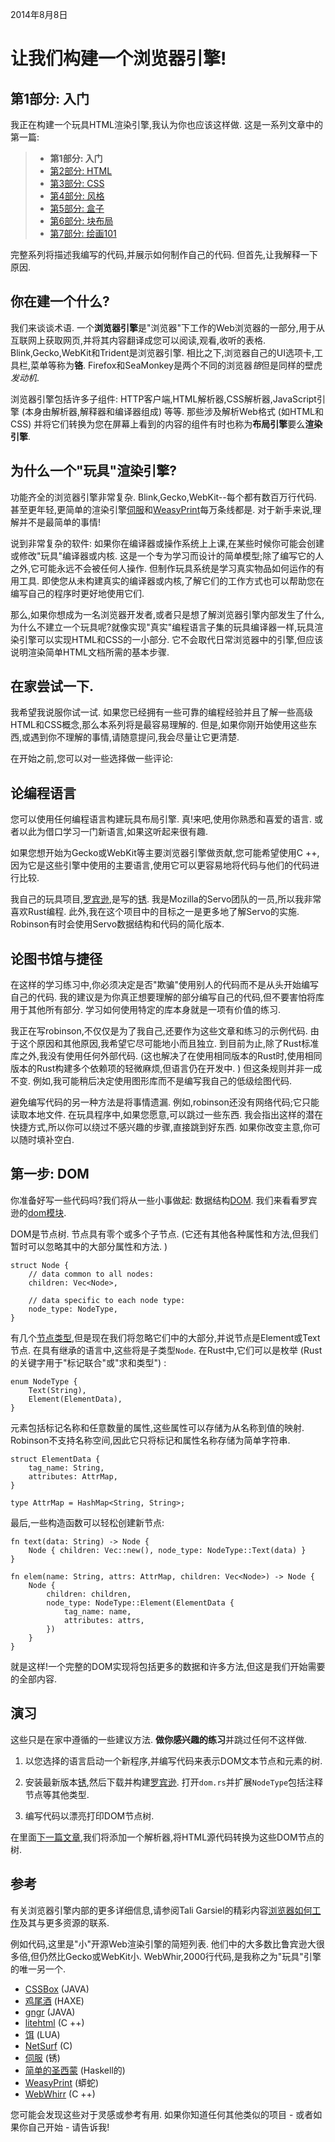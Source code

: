 
2014年8月8日

# 让我们构建一个浏览器引擎!

## 第1部分: 入门

我正在构建一个玩具HTML渲染引擎,我认为你也应该这样做. 这是一系列文章中的第一篇: 

> -   **第1部分: 入门**
> -   [第2部分: HTML](/mbrubeck/2014/08/11/toy-layout-engine-2.html)
> -   [第3部分: CSS](/mbrubeck/2014/08/13/toy-layout-engine-3-css.html)
> -   [第4部分: 风格](/mbrubeck/2014/08/23/toy-layout-engine-4-style.html)
> -   [第5部分: 盒子](/mbrubeck/2014/09/08/toy-layout-engine-5-boxes.html)
> -   [第6部分: 块布局](/mbrubeck/2014/09/17/toy-layout-engine-6-block.html)
> -   [第7部分: 绘画101](/mbrubeck/2014/11/05/toy-layout-engine-7-painting.html)

完整系列将描述我编写的代码,并展示如何制作自己的代码. 但首先,让我解释一下原因. 

## 你在建一个什么?

我们来谈谈术语. 一个**浏览器引擎**是"浏览器"下工作的Web浏览器的一部分,用于从互联网上获取网页,并将其内容翻译成您可以阅读,观看,收听的表格. Blink,Gecko,WebKit和Trident是浏览器引擎. 相比之下,浏览器自己的UI选项卡,工具栏,菜单等称为**铬**. Firefox和SeaMonkey是两个不同的浏览器*铬*但是同样的壁虎*发动机*. 

浏览器引擎包括许多子组件: HTTP客户端,HTML解析器,CSS解析器,JavaScript引擎 (本身由解析器,解释器和编译器组成) 等等. 那些涉及解析Web格式 (如HTML和CSS) 并将它们转换为您在屏幕上看到的内容的组件有时也称为**布局引擎**要么**渲染引擎**. 

## 为什么一个"玩具"渲染引擎?

功能齐全的浏览器引擎非常复杂. Blink,Gecko,WebKit--每个都有数百万行代码. 甚至更年轻,更简单的渲染引擎[伺服](https://github.com/servo/servo/)和[WeasyPrint](http://weasyprint.org/)每万条线都是. 对于新手来说,理解并不是最简单的事情!

说到非常复杂的软件: 如果你在编译器或操作系统上上课,在某些时候你可能会创建或修改"玩具"编译器或内核. 这是一个专为学习而设计的简单模型;除了编写它的人之外,它可能永远不会被任何人操作. 但制作玩具系统是学习真实物品如何运作的有用工具. 即使您从未构建真实的编译器或内核,了解它们的工作方式也可以帮助您在编写自己的程序时更好地使用它们. 

那么,如果你想成为一名浏览器开发者,或者只是想了解浏览器引擎内部发生了什么,为什么不建立一个玩具呢?就像实现"真实"编程语言子集的玩具编译器一样,玩具渲染引擎可以实现HTML和CSS的一小部分. 它不会取代日常浏览器中的引擎,但应该说明渲染简单HTML文档所需的基本步骤. 

## 在家尝试一下. 

我希望我说服你试一试. 如果您已经拥有一些可靠的编程经验并且了解一些高级HTML和CSS概念,那么本系列将是最容易理解的. 但是,如果你刚开始使用这些东西,或遇到你不理解的事情,请随意提问,我会尽量让它更清楚. 

在开始之前,您可以对一些选择做一些评论: 

## 论编程语言

您可以使用任何编程语言构建玩具布局引擎. 真!来吧,使用你熟悉和喜爱的语言. 或者以此为借口学习一门新语言,如果这听起来很有趣. 

如果您想开始为Gecko或WebKit等主要浏览器引擎做贡献,您可能希望使用C ++,因为它是这些引擎中使用的主要语言,使用它可以更容易地将代码与他们的代码进行比较. 

我自己的玩具项目,[罗宾逊](https://github.com/mbrubeck/robinson),是写的[锈](http://www.rust-lang.org/). 我是Mozilla的Servo团队的一员,所以我非常喜欢Rust编程. 此外,我在这个项目中的目标之一是更多地了解Servo的实施. Robinson有时会使用Servo数据结构和代码的简化版本. 

## 论图书馆与捷径

在这样的学习练习中,你必须决定是否"欺骗"使用别人的代码而不是从头开始编写自己的代码. 我的建议是为你真正想要理解的部分编写自己的代码,但不要害怕将库用于其他所有部分. 学习如何使用特定的库本身就是一项有价值的练习. 

我正在写robinson,不仅仅是为了我自己,还要作为这些文章和练习的示例代码. 由于这个原因和其他原因,我希望它尽可能地小而且独立. 到目前为止,除了Rust标准库之外,我没有使用任何外部代码.  (这也解决了在使用相同版本的Rust时,使用相同版本的Rust构建多个依赖项的轻微麻烦,但语言仍在开发中. ) 但这条规则并非一成不变. 例如,我可能稍后决定使用图形库而不是编写我自己的低级绘图代码. 

避免编写代码的另一种方法是将事情遗漏. 例如,robinson还没有网络代码;它只能读取本地文件. 在玩具程序中,如果您愿意,可以跳过一些东西. 我会指出这样的潜在快捷方式,所以你可以绕过不感兴趣的步骤,直接跳到好东西. 如果你改变主意,你可以随时填补空白. 

## 第一步: DOM

你准备好写一些代码吗?我们将从一些小事做起: 数据结构[DOM](http://dom.spec.whatwg.org/ "Document
Object Model"). 我们来看看罗宾逊的[dom模块](https://github.com/mbrubeck/robinson/blob/master/src/dom.rs). 

DOM是节点树. 节点具有零个或多个子节点.  (它还有其他各种属性和方法,但我们暂时可以忽略其中的大部分属性和方法. ) 

    struct Node {
        // data common to all nodes:
        children: Vec<Node>,

        // data specific to each node type:
        node_type: NodeType,
    }

有几个[节点类型](http://dom.spec.whatwg.org/#dom-node-nodetype),但是现在我们将忽略它们中的大部分,并说节点是Element或Text节点. 在具有继承的语言中,这些将是子类型`Node`. 在Rust中,它们可以是枚举 (Rust的关键字用于"标记联合"或"求和类型") : 

    enum NodeType {
        Text(String),
        Element(ElementData),
    }

元素包括标记名称和任意数量的属性,这些属性可以存储为从名称到值的映射. Robinson不支持名称空间,因此它只将标记和属性名称存储为简单字符串. 

    struct ElementData {
        tag_name: String,
        attributes: AttrMap,
    }

    type AttrMap = HashMap<String, String>;

最后,一些构造函数可以轻松创建新节点: 

    fn text(data: String) -> Node {
        Node { children: Vec::new(), node_type: NodeType::Text(data) }
    }

    fn elem(name: String, attrs: AttrMap, children: Vec<Node>) -> Node {
        Node {
            children: children,
            node_type: NodeType::Element(ElementData {
                tag_name: name,
                attributes: attrs,
            })
        }
    }

就是这样!一个完整的DOM实现将包括更多的数据和许多方法,但这是我们开始需要的全部内容. 

## 演习

这些只是在家中遵循的一些建议方法. **做你感兴趣的练习**并跳过任何不这样做. 

1.  以您选择的语言启动一个新程序,并编写代码来表示DOM文本节点和元素的树. 

2.  安装最新版本[锈](http://www.rust-lang.org/),然后下载并构建[罗宾逊](https://github.com/mbrubeck/robinson). 打开`dom.rs`并扩展`NodeType`包括注释节点等其他类型. 

3.  编写代码以漂亮打印DOM节点树. 

在里面[下一篇文章](/mbrubeck/2014/08/11/toy-layout-engine-2.html),我们将添加一个解析器,将HTML源代码转换为这些DOM节点的树. 

## 参考

有关浏览器引擎内部的更多详细信息,请参阅Tali Garsiel的精彩内容[浏览器如何工作](http://www.html5rocks.com/en/tutorials/internals/howbrowserswork/)及其与更多资源的联系. 

例如代码,这里是"小"开源Web渲染引擎的简短列表. 他们中的大多数比鲁宾逊大很多倍,但仍然比Gecko或WebKit小. WebWhir,2000行代码,是我称之为"玩具"引擎的唯一另一个. 

-   [CSSBox](https://github.com/philborlin/CSSBox) (JAVA) 
-   [鸡尾酒](https://github.com/silexlabs/Cocktail) (HAXE) 
-   [gngr](https://gngr.info/) (JAVA) 
-   [litehtml](https://github.com/tordex/litehtml) (C ++) 
-   [饵](https://github.com/admin36/LURE) (LUA) 
-   [NetSurf](http://www.netsurf-browser.org/) (C) 
-   [伺服](https://github.com/servo/servo/) (锈) 
-   [简单的圣西蒙](http://hsbrowser.wordpress.com/3s-functional-web-browser/) (Haskell的) 
-   [WeasyPrint](https://github.com/Kozea/WeasyPrint) (蟒蛇) 
-   [WebWhirr](https://github.com/reesmichael1/WebWhirr) (C ++) 

您可能会发现这些对于灵感或参考有用. 如果你知道任何其他类似的项目 - 或者如果你自己开始 - 请告诉我!

